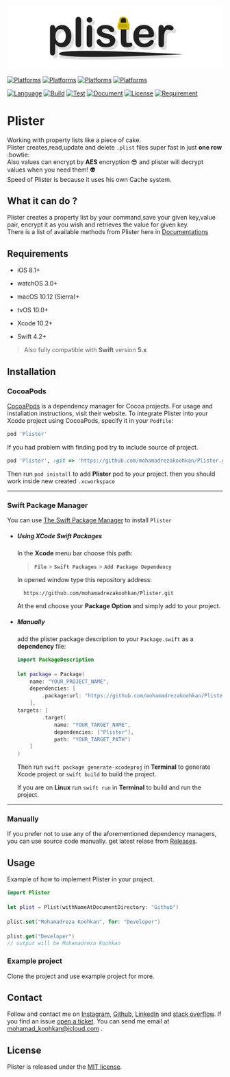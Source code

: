 
![Plister works with plists like a piece of cake](https://raw.githubusercontent.com/mohamadrezakoohkan/Plister/master/Plister.png)

[![Platforms](https://img.shields.io/badge/platform-iOS-brightgreen.svg)](https://github.com/mohamadrezakoohkan/Plister/blob/master/README.md#requirements)
[![Platforms](https://img.shields.io/badge/platform-macOS-brightgreen.svg)](https://github.com/mohamadrezakoohkan/Plister/blob/master/README.md#requirements)
[![Platforms](https://img.shields.io/badge/platform-watchOS-brightgreen.svg)](https://github.com/mohamadrezakoohkan/Plister/blob/master/README.md#requirements)
[![Platforms](https://img.shields.io/badge/platform-tvOS-brightgreen.svg)](https://github.com/mohamadrezakoohkan/Plister/blob/master/README.md#requirements)


[![Language](https://img.shields.io/badge/language-Swift_5.0-orange.svg)](https://github.com/mohamadrezakoohkan/Plister/blob/master/README.md#requirements)
[![Build](https://img.shields.io/badge/build-passing-brightgreen)](https://github.com/mohamadrezakoohkan/Plister/releases)
[![Test](https://img.shields.io/badge/test-passing-brightgreen)](https://github.com/mohamadrezakoohkan/Plister/tree/master/PlisterTests)
[![Document](https://img.shields.io/badge/docs-100%25-brightgreen)](https://mohamadrezakoohkan.github.io/Plister/)
[![License](https://img.shields.io/badge/license-MIT-blue.svg)](https://github.com/mohamadrezakoohkan/Plister/blob/master/LICENSE.md)
[![Requirement](https://img.shields.io/badge/requirements-up%20to%20date-blue)](https://github.com/mohamadrezakoohkan/Plister/blob/master/README.md#requirements)

# Plister
Working with property lists like a piece of cake.  
Plister creates,read,update and delete `.plist` files super fast in just **one row** :bowtie:  
Also values can encrypt by **AES** encryption :sunglasses: and plister will decrypt values when you need them! :alien:  
Speed of Plister is because it uses his own Cache system.

## What it can do ?

Plister creates a property list by your command,save your given key,value pair, encrypt it as you wish and retrieves the value for given key.   
There is a list of available methods from Plister here in [Documentations](https://mohamadrezakoohkan.github.io/Plister/)

## Requirements
- iOS 8.1+ 
- watchOS 3.0+
- macOS 10.12 (Sierra)+
- tvOS 10.0+

- Xcode 10.2+
- Swift 4.2+
>  Also fully compatible with **Swift** version **5.x**

## Installation

### CocoaPods

[CocoaPods](https://cocoapods.org) is a dependency manager for Cocoa projects. For usage and installation instructions, visit their website. To integrate Plister into your Xcode project using CocoaPods, specify it in your `Podfile`:

```ruby
pod 'Plister'
```

If you had problem with finding pod try to include source of project.

```ruby
pod 'Plister', :git => 'https://github.com/mohamadrezakoohkan/Plister.git'
```

Then run `pod inistall` to add **Plister** pod to your project. then you should work inside new created `.xcworkspace`

---
### Swift Package Manager

You can use [The Swift Package Manager](https://swift.org/package-manager) to install `Plister`

- ##### Using XCode Swift Packages

    In the **Xcode** menu bar choose this path:
    > **`File`** > **`Swift Packages`** > **`Add Package Dependency`**

    In opened window type this repository address:

        https://github.com/mohamadrezakoohkan/Plister.git
 
     At the end choose your **Package Option** and simply add to your project.

- ##### Manually

    add the plister package description to your `Package.swift` as a **dependency** file:

    ```swift
    import PackageDescription

    let package = Package(
        name: "YOUR_PROJECT_NAME",
        dependencies: [
            .package(url: "https://github.com/mohamadrezakoohkan/Plister.git", from: "1.0.2"),
        ],
    targets: [
            .target(
                name: "YOUR_TARGET_NAME",
                dependencies: ["Plister"],
                path: "YOUR_TARGET_PATH")
        ]
    )
     ```
    Then run `swift package generate-xcodeproj` in **Terminal** to generate Xcode project or `swift build` to build the project.

    If you are on **Linux** run `swift run` in **Terminal** to build and run the project.

---

### Manually

If you prefer not to use any of the aforementioned dependency managers, you can use source code manually. get latest relase from [Releases](https://github.com/mohamadrezakoohkan/Plister/releases).



## Usage

Example of how to implement Plister in your project.

```swift
import Plister

let plist = Plist(withNameAtDocumentDirectory: "Github")

plist.set("Mohamadreza Koohkan", for: "Developer")

plist.get("Developer")
// output will be Mohamadreza Koohkan

```

### Example project

Clone the project and use example project  for more.


## Contact

Follow and contact me on [Instagram](https://www.instagram.com/mohamadreza.codes/),  [Github](https://github.com/mohamadrezakoohkan), [LinkedIn](https://www.linkedin.com/in/mohammad-reza-koohkan-558306160/) and [stack overflow](https://stackoverflow.com/users/9706268/mohamad-reza-koohkan?tab=profile). If you find an issue [open a ticket](https://github.com/mohamadrezakoohkan/Plister/issues/new). You can send me email at mohamad_koohkan@icloud.com .

## License
Plister is released under the [MIT license](https://github.com/mohamadrezakoohkan/Plister/blob/master/LICENSE.md).
